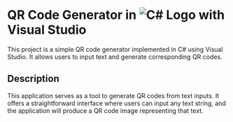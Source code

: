 # QR Code Generator in ![C# Logo](https://upload.wikimedia.org/wikipedia/commons/7/7a/C_Sharp_logo.svg) with Visual Studio

This project is a simple QR code generator implemented in C# using Visual Studio. It allows users to input text and generate corresponding QR codes.

## Description

This application serves as a tool to generate QR codes from text inputs. It offers a straightforward interface where users can input any text string, and the application will produce a QR code image representing that text.
